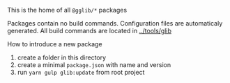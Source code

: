 This is the home of all `@gglib/*` packages

Packages contain no build commands. Configuration files are automaticaly generated. All build commands are located in [../tools/glib](../tools/glib)

How to introduce a new package

1. create a folder in this directory
2. create a minimal `package.json` with name and version
3. run `yarn gulp glib:update` from root project
